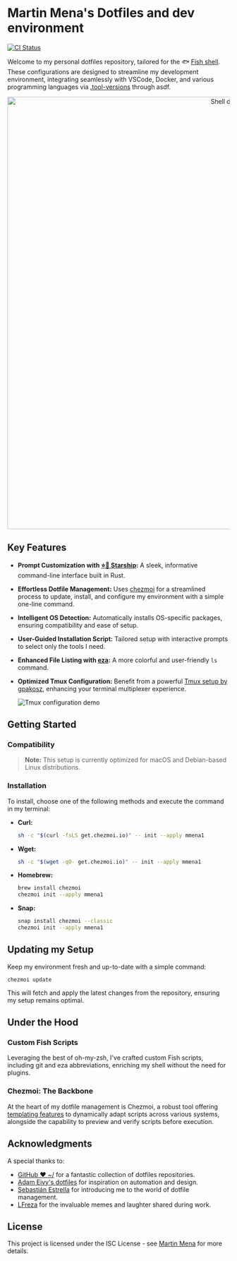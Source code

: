 # Martin Mena's Dotfiles and dev environment

[![CI Status](https://github.com/mmena1/dotfiles/actions/workflows/main.yml/badge.svg?event=push)](https://github.com/mmena1/dotfiles/actions/workflows/main.yml?query=branch%3Amain+event%3Apush+workflow%3A%22Chezmoi+Setup+Validation%22)

Welcome to my personal dotfiles repository, tailored for the 🐟 [Fish shell](https://fishshell.com/). These configurations are designed to streamline my development environment, integrating seamlessly with VSCode, Docker, and various programming languages via [.tool-versions](home/dot_tool-versions) through asdf.

<p align="center">
  <img alt="Shell demo" src="https://user-images.githubusercontent.com/4404853/211977100-8a39ffda-594c-4460-bd73-da09c7aa1d4e.gif" width="980px">
</p>

## Key Features

- **Prompt Customization with [⭐️🚀 Starship](https://starship.rs/):** A sleek, informative command-line interface built in Rust.

- **Effortless Dotfile Management:** Uses [chezmoi](https://www.chezmoi.io/) for a streamlined process to update, install, and configure my environment with a simple one-line command.

- **Intelligent OS Detection:** Automatically installs OS-specific packages, ensuring compatibility and ease of setup.

- **User-Guided Installation Script:** Tailored setup with interactive prompts to select only the tools I need.

- **Enhanced File Listing with [eza](https://github.com/eza-community/eza):** A more colorful and user-friendly `ls` command.

- **Optimized Tmux Configuration:** Benefit from a powerful [Tmux setup by gpakosz](https://github.com/gpakosz/.tmux), enhancing your terminal multiplexer experience.

  ![Tmux configuration demo](https://cloud.githubusercontent.com/assets/553208/19740585/85596a5a-9bbf-11e6-8aa1-7c8d9829c008.gif)

## Getting Started

### Compatibility

> **Note:** This setup is currently optimized for macOS and Debian-based Linux distributions.

### Installation

To install, choose one of the following methods and execute the command in my terminal:

- **Curl:**

  ```sh
  sh -c "$(curl -fsLS get.chezmoi.io)" -- init --apply mmena1
  ```

- **Wget:**

  ```sh
  sh -c "$(wget -qO- get.chezmoi.io)" -- init --apply mmena1
  ```

- **Homebrew:**

  ```sh
  brew install chezmoi
  chezmoi init --apply mmena1
  ```

- **Snap:**

  ```sh
  snap install chezmoi --classic
  chezmoi init --apply mmena1
  ```

## Updating my Setup

Keep my environment fresh and up-to-date with a simple command:

```
chezmoi update
```

This will fetch and apply the latest changes from the repository, ensuring my setup remains optimal.

## Under the Hood

### Custom Fish Scripts

Leveraging the best of oh-my-zsh, I've crafted custom Fish scripts, including git and eza abbreviations, enriching my shell without the need for plugins.

### Chezmoi: The Backbone

At the heart of my dotfile management is Chezmoi, a robust tool offering [templating features](https://www.chezmoi.io/user-guide/templating/) to dynamically adapt scripts across various systems, alongside the capability to preview and verify scripts before execution.

## Acknowledgments

A special thanks to:

- [GitHub ❤ ~/](https://dotfiles.github.io/) for a fantastic collection of dotfiles repositories.
- [Adam Eivy's dotfiles](https://github.com/atomantic/dotfiles) for inspiration on automation and design.
- [Sebastián Estrella](https://github.com/sestrella) for introducing me to the world of dotfile management.
- [LFreza](https://github.com/LucasFrezarini) for the invaluable memes and laughter shared during work.

## License

This project is licensed under the ISC License - see [Martin Mena](https://github.com/mmena1) for more details.
